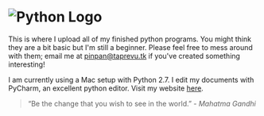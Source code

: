 ![Python Logo](http://personal.psu.edu/dwj131/logo.png "Python")
======

This is where I upload all of my finished python programs. You might think they are a bit basic but I'm still a beginner. Please feel free to mess around with them; email me at pinpan@taprevu.tk if you've created something interesting! 

I am currently using a Mac setup with Python 2.7. I edit my documents with PyCharm, an excellent python editor. Visit my website [here](https://www.taprevu.blogspot.com "TapRevu").

> “Be the change that you wish to see in the world.” 
<cite>- *Mahatma Gandhi*</cite>
